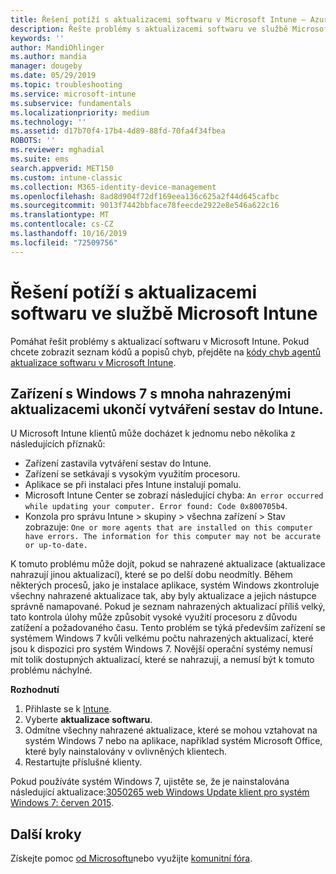 ```yaml
---
title: Řešení potíží s aktualizacemi softwaru v Microsoft Intune – Azure | Microsoft Docs
description: Řešte problémy s aktualizacemi softwaru ve službě Microsoft Intune.
keywords: ''
author: MandiOhlinger
ms.author: mandia
manager: dougeby
ms.date: 05/29/2019
ms.topic: troubleshooting
ms.service: microsoft-intune
ms.subservice: fundamentals
ms.localizationpriority: medium
ms.technology: ''
ms.assetid: d17b70f4-17b4-4d89-88fd-70fa4f34fbea
ROBOTS: ''
ms.reviewer: mghadial
ms.suite: ems
search.appverid: MET150
ms.custom: intune-classic
ms.collection: M365-identity-device-management
ms.openlocfilehash: 8ad8d904f72df169eea136c625a2f44d645cafbc
ms.sourcegitcommit: 9013f7442bbface78feecde2922e8e546a622c16
ms.translationtype: MT
ms.contentlocale: cs-CZ
ms.lasthandoff: 10/16/2019
ms.locfileid: "72509756"
---
```

# <a name="troubleshoot-software-updates-in-microsoft-intune"></a>Řešení potíží s aktualizacemi softwaru ve službě Microsoft Intune

Pomáhat řešit problémy s aktualizací softwaru v Microsoft Intune. Pokud chcete zobrazit seznam kódů a popisů chyb, přejděte na [kódy chyb agentů aktualizace softwaru v Microsoft Intune](../protect/software-update-agent-error-codes.md).

## <a name="windows-7-devices-with-many-superseded-updates-stop-reporting-to-intune"></a>Zařízení s Windows 7 s mnoha nahrazenými aktualizacemi ukončí vytváření sestav do Intune.

U Microsoft Intune klientů může docházet k jednomu nebo několika z následujících příznaků:

- Zařízení zastavila vytváření sestav do Intune.  
- Zařízení se setkávají s vysokým využitím procesoru.
- Aplikace se při instalaci přes Intune instalují pomalu.
- Microsoft Intune Center se zobrazí následující chyba: `An error occurred while updating your computer. Error found: Code 0x800705b4`.
- Konzola pro správu Intune > skupiny > všechna zařízení > Stav zobrazuje: `One or more agents that are installed on this computer have errors. The information for this computer may not be accurate or up-to-date.`

K tomuto problému může dojít, pokud se nahrazené aktualizace (aktualizace nahrazují jinou aktualizací), které se po delší dobu neodmítly. Během některých procesů, jako je instalace aplikace, systém Windows zkontroluje všechny nahrazené aktualizace tak, aby byly aktualizace a jejich nástupce správně namapované. Pokud je seznam nahrazených aktualizací příliš velký, tato kontrola úlohy může způsobit vysoké využití procesoru z důvodu zatížení a požadovaného času. Tento problém se týká především zařízení se systémem Windows 7 kvůli velkému počtu nahrazených aktualizací, které jsou k dispozici pro systém Windows 7. Novější operační systémy nemusí mít tolik dostupných aktualizací, které se nahrazují, a nemusí být k tomuto problému náchylné.

**Rozhodnutí**

1. Přihlaste se k [Intune](https://go.microsoft.com/fwlink/?linkid=2090973).
2. Vyberte **aktualizace softwaru**.
3. Odmítne všechny nahrazené aktualizace, které se mohou vztahovat na systém Windows 7 nebo na aplikace, například systém Microsoft Office, které byly nainstalovány v ovlivněných klientech.
4. Restartujte příslušné klienty.

Pokud používáte systém Windows 7, ujistěte se, že je nainstalována následující aktualizace:[3050265 web Windows Update klient pro systém Windows 7: červen 2015](https://support.microsoft.com/kb/3050265).

## <a name="next-steps"></a>Další kroky

Získejte pomoc [od Microsoftu](get-support.md)nebo využijte [komunitní fóra](https://social.technet.microsoft.com/Forums/en-US/home?category=microsoftintune).